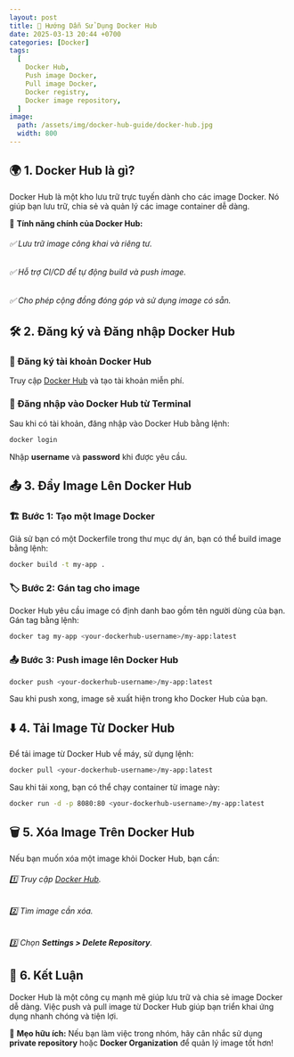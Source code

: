 ```yaml
---
layout: post
title: 🐳 Hướng Dẫn Sử Dụng Docker Hub
date: 2025-03-13 20:44 +0700
categories: [Docker]
tags:
  [
    Docker Hub,
    Push image Docker,
    Pull image Docker,
    Docker registry,
    Docker image repository,
  ]
image:
  path: /assets/img/docker-hub-guide/docker-hub.jpg
  width: 800
---
```

## 🌍 1. Docker Hub là gì?
Docker Hub là một kho lưu trữ trực tuyến dành cho các image Docker. Nó giúp bạn lưu trữ, chia sẻ và quản lý các image container dễ dàng. 

🔹 **Tính năng chính của Docker Hub:**
###### ✅ Lưu trữ image công khai và riêng tư.
###### ✅ Hỗ trợ CI/CD để tự động build và push image.
###### ✅ Cho phép cộng đồng đóng góp và sử dụng image có sẵn.

## 🛠️ 2. Đăng ký và Đăng nhập Docker Hub

### 📌 Đăng ký tài khoản Docker Hub
Truy cập [Docker Hub](https://hub.docker.com/) và tạo tài khoản miễn phí.

### 🔑 Đăng nhập vào Docker Hub từ Terminal
Sau khi có tài khoản, đăng nhập vào Docker Hub bằng lệnh:
```sh
docker login
```
Nhập **username** và **password** khi được yêu cầu.

## 📤 3. Đẩy Image Lên Docker Hub

### 🏗️ Bước 1: Tạo một Image Docker
Giả sử bạn có một Dockerfile trong thư mục dự án, bạn có thể build image bằng lệnh:
```sh
docker build -t my-app .
```

### 🏷️ Bước 2: Gán tag cho image
Docker Hub yêu cầu image có định danh bao gồm tên người dùng của bạn. Gán tag bằng lệnh:
```sh
docker tag my-app <your-dockerhub-username>/my-app:latest
```

### 📤 Bước 3: Push image lên Docker Hub
```sh
docker push <your-dockerhub-username>/my-app:latest
```
Sau khi push xong, image sẽ xuất hiện trong kho Docker Hub của bạn.

## ⬇️ 4. Tải Image Từ Docker Hub
Để tải image từ Docker Hub về máy, sử dụng lệnh:
```sh
docker pull <your-dockerhub-username>/my-app:latest
```
Sau khi tải xong, bạn có thể chạy container từ image này:
```sh
docker run -d -p 8080:80 <your-dockerhub-username>/my-app:latest
```

## 🗑️ 5. Xóa Image Trên Docker Hub
Nếu bạn muốn xóa một image khỏi Docker Hub, bạn cần:
###### 1️⃣ Truy cập [Docker Hub](https://hub.docker.com/).
###### 2️⃣ Tìm image cần xóa.
###### 3️⃣ Chọn **Settings > Delete Repository**.

## 🎯 6. Kết Luận
Docker Hub là một công cụ mạnh mẽ giúp lưu trữ và chia sẻ image Docker dễ dàng. Việc push và pull image từ Docker Hub giúp bạn triển khai ứng dụng nhanh chóng và tiện lợi.

🚀 **Mẹo hữu ích:** Nếu bạn làm việc trong nhóm, hãy cân nhắc sử dụng **private repository** hoặc **Docker Organization** để quản lý image tốt hơn!
